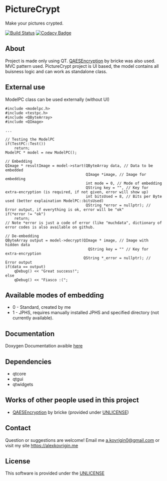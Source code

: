 # PictureCrypt
Make your pictures crypted.

[![Build Status](https://travis-ci.com/waleko/PictureCrypt.svg?branch=master)](https://travis-ci.com/waleko/PictureCrypt)
[![Codacy Badge](https://api.codacy.com/project/badge/Grade/0c1f3e2bd51c4feebf5a4ce9d2692660)](https://app.codacy.com/app/waleko/PictureCrypt?utm_source=github.com&utm_medium=referral&utm_content=waleko/PictureCrypt&utm_campaign=Badge_Grade_Dashboard)

## About
Project is made only using QT.
[QAESEncryption](https://github.com/bricke/Qt-AES) by bricke was also used.
MVC pattern used.
PictureCrypt project is UI based, the model contains all buisness logic and can work as standalone class.

## External use
ModelPC class can be used externally (without UI)
```
#include <modelpc.h>
#include <testpc.h>
#include <QByteArray>
#include <QImage>

...

// Testing the ModelPC
if(TestPC::Test())
	return;
ModelPC * model = new ModelPC();

// Embedding
QImage * resultImage = model->start(QByteArray data, // Data to be embedded
									QImage *image, // Image for embedding
									int mode = 0, // Mode of embedding
									QString key = "", // Key for extra-encryption (is required, if not given, error will show up)
									int bitsUsed = 8, // Bits per Byte used (better explaination ModelPC::bitsUsed)
									QString *error = nullptr); // Error output, if everything is ok, error will be "ok"
if(*error != "ok")
	return;
// Note *error is just a code of error (like "muchdata", dictionary of error codes is also available on github.

// De-embedding
QByteArray output = model->decrypt(QImage * image, // Image with hidden data
									 QString key = "" // Key for extra-encryption
								   QString *_error = nullptr); // Error output
if(data == output)
	qDebug() << "Great success!";
else
	qDebug() << "Fiasco :(";
```

## Available modes of embedding
* 0 - Standard, created by me
* 1 - JPHS, requires manually installed JPHS and specified directory (not currently available).

## Documentation
Doxygen Documentation avaible [here](https://alexkovrigin.me/PictureCrypt)

## Dependencies
* qtcore
* qtgui
* qtwidgets

## Works of other people used in this project
 * [QAESEncryption](https://github.com/bricke/Qt-AES) by bricke (provided under [UNLICENSE](https://unlicense.org/))

## Contact
Question or suggestions are welcome!
Email me a.kovrigin0@gmail.com or visit my site https://alexkovrigin.me

## License
This software is provided under the [UNLICENSE](http://unlicense.org/)
